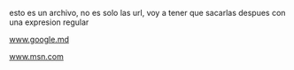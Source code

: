esto es un archivo, no es solo las url, voy a tener que sacarlas despues con una expresion regular

www.google.md

www.msn.com